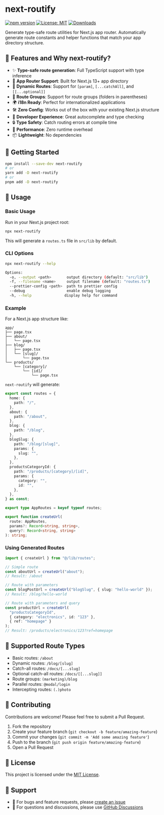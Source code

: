 # next-routify

[![npm version](https://badge.fury.io/js/next-routify.svg)](https://badge.fury.io/js/next-routify)
[![License: MIT](https://img.shields.io/badge/License-MIT-yellow.svg)](https://opensource.org/licenses/MIT)
[![Downloads](https://img.shields.io/npm/dm/next-routify.svg)](https://www.npmjs.com/package/next-routify)

Generate type-safe route utilities for Next.js app router. Automatically generate route constants and helper functions that match your app directory structure.

## 🌟 Features and Why next-routify?

- ✨ **Type-safe route generation**: Full TypeScript support with type inference
- 🎯 **App Router Support**: Built for Next.js 13+ app directory
- 🔄 **Dynamic Routes**: Support for `[param]`, `[...catchAll]`, and `[[...optional]]`
- 📁 **Route Groups**: Support for route groups (folders in parentheses)
- 🌍 **i18n Ready**: Perfect for internationalized applications
- 🛠️ **Zero Config**: Works out of the box with your existing Next.js structure
- 🎨 **Developer Experience**: Great autocomplete and type checking
- 🔒 **Type Safety**: Catch routing errors at compile time
- 🚀 **Performance**: Zero runtime overhead
- 📦 **Lightweight**: No dependencies

## 🚀 Getting Started

```bash
npm install --save-dev next-routify
# or
yarn add -D next-routify
# or
pnpm add -D next-routify
```

## 📘 Usage

### Basic Usage

Run in your Next.js project root:

```bash
npx next-routify
```

This will generate a `routes.ts` file in `src/lib` by default.

### CLI Options

```bash
npx next-routify --help

Options:
  -o, --output <path>       output directory (default: "src/lib")
  -f, --filename <name>     output filename (default: "routes.ts")
  --prettier-config <path>  path to prettier config
  --debug                   enable debug logging
  -h, --help               display help for command
```

### Example

For a Next.js app structure like:

```
app/
├── page.tsx
├── about/
│   └── page.tsx
├── blog/
│   ├── page.tsx
│   └── [slug]/
│       └── page.tsx
└── products/
    └── [category]/
        └── [id]/
            └── page.tsx
```

`next-routify` will generate:

```typescript
export const routes = {
  home: {
    path: "/",
  },
  about: {
    path: "/about",
  },
  blog: {
    path: "/blog",
  },
  blogSlug: {
    path: "/blog/[slug]",
    params: {
      slug: "",
    },
  },
  productsCategoryId: {
    path: "/products/[category]/[id]",
    params: {
      category: "",
      id: "",
    },
  },
} as const;

export type AppRoutes = keyof typeof routes;

export function createUrl(
  route: AppRoutes,
  params?: Record<string, string>,
  query?: Record<string, string>
): string;
```

### Using Generated Routes

```typescript
import { createUrl } from "@/lib/routes";

// Simple route
const aboutUrl = createUrl("about");
// Result: /about

// Route with parameters
const blogPostUrl = createUrl("blogSlug", { slug: "hello-world" });
// Result: /blog/hello-world

// Route with parameters and query
const productUrl = createUrl(
  "productsCategoryId",
  { category: "electronics", id: "123" },
  { ref: "homepage" }
);
// Result: /products/electronics/123?ref=homepage
```

## 🎯 Supported Route Types

- Basic routes: `/about`
- Dynamic routes: `/blog/[slug]`
- Catch-all routes: `/docs/[...slug]`
- Optional catch-all routes: `/docs/[[...slug]]`
- Route groups: `(marketing)/blog`
- Parallel routes: `@modal/login`
- Intercepting routes: `(.)photo`

## 🤝 Contributing

Contributions are welcome! Please feel free to submit a Pull Request.

1. Fork the repository
2. Create your feature branch (`git checkout -b feature/amazing-feature`)
3. Commit your changes (`git commit -m 'Add some amazing feature'`)
4. Push to the branch (`git push origin feature/amazing-feature`)
5. Open a Pull Request

## 📝 License

This project is licensed under the [MIT License](https://github.com/git/git-scm.com/blob/main/MIT-LICENSE.txt).

## 📢 Support

- 🐛 For bugs and feature requests, please [create an issue](https://github.com/6-2-1-5/next-routify/issues)
- 💬 For questions and discussions, please use [GitHub Discussions](https://github.com/6-2-1-5/next-routify/discussions)
